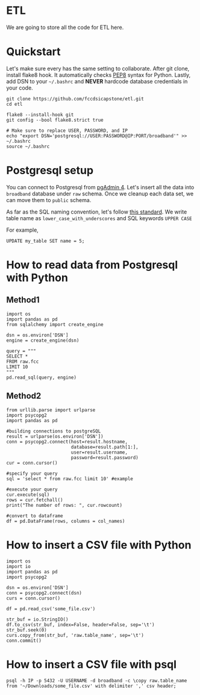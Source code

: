 # ETL

We are going to store all the code for ETL here.

# Quickstart
Let's make sure every has the same setting to collaborate. After git clone, install flake8 hook. It automatically checks
[PEP8](http://pep8.org/) syntax for Python. Lastly, add DSN to your `~/.bashrc` and **NEVER** hardcode database 
credentials in your code.



    git clone https://github.com/fccdsicapstone/etl.git
    cd etl
  
    flake8 --install-hook git
    git config --bool flake8.strict true
    
    # Make sure to replace USER, PASSWORD, and IP
    echo "export DSN='postgresql://USER:PASSWORD@IP:PORT/broadband'" >> ~/.bashrc
    source ~/.bashrc
        
    
# Postgresql setup
You can connect to Postgresql from [pgAdmin 4](https://www.pgadmin.org/). Let's insert all the data into `broadband` 
database under `raw` schema. Once we cleanup each data set, we can move them to `public` schema. 

As far as the SQL 
naming convention, let's follow [this standard](https://stackoverflow.com/a/2878408/3128336). We write table name as 
`lower_case_with_underscores` and SQL keywords `UPPER CASE` 

For example,

    UPDATE my_table SET name = 5;

# How to read data from Postgresql with Python
## Method1
    import os
    import pandas as pd
    from sqlalchemy import create_engine
    
    dsn = os.environ['DSN']
    engine = create_engine(dsn)
    
    query = """
    SELECT * 
    FROM raw.fcc
    LIMIT 10
    """
    pd.read_sql(query, engine)

## Method2
    from urllib.parse import urlparse
    import psycopg2
    import pandas as pd
    
    #building connections to postgreSQL
    result = urlparse(os.environ['DSN'])
    conn = psycopg2.connect(host=result.hostname,
                            database=result.path[1:], 
                            user=result.username,
                            password=result.password)
    cur = conn.cursor()

    #specify your query
    sql = 'select * from raw.fcc limit 10' #example

    #execute your query
    cur.execute(sql)
    rows = cur.fetchall()
    print("The number of rows: ", cur.rowcount)
    
    #convert to dataframe
    df = pd.DataFrame(rows, columns = col_names)

# How to insert a CSV file with Python

    import os
    import io
    import pandas as pd
    import psycopg2
    
    dsn = os.environ['DSN']
    conn = psycopg2.connect(dsn)
    curs = conn.cursor()
    
    df = pd.read_csv('some_file.csv')
    
    str_buf = io.StringIO()
    df.to_csv(str_buf, index=False, header=False, sep='\t')
    str_buf.seek(0)
    curs.copy_from(str_buf, 'raw.table_name', sep='\t')
    conn.commit()
    
# How to insert a CSV file with psql
    
    psql -h IP -p 5432 -U USERNAME -d broadband -c \copy raw.table_name from '~/Downloads/some_file.csv' with delimiter ',' csv header;
